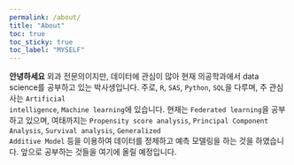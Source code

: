 ```yaml
---
permalink: /about/
title: "About"
toc: true
toc_sticky: true
toc_label: "MYSELF"
---
```


**안녕하세요**
외과 전문의이지만, 데이터에 관심이 많아 현재 의공학과에서 data science를 공부하고 있는 박사생입니다.
주로, <code>R</code>, <code>SAS</code>, <code>Python</code>, <code>SQL</code>을 다루며,
주 관심사는 <code>Artificial intelligence</code>, <code>Machine learning</code>에 있습니다.
현재는 <code>Federated learning</code>을 공부하고 있으며,
여태까지는 <code>Propensity score analysis</code>, <code>Principal Component Analysis</code>, <code>Survival analysis</code>, <code>Generalized Additive Model</code> 등을 이용하여
데이터를 정제하고 예측 모델링을 하는 것을 하였습니다.
앞으로 공부하는 것들을 여기에 올릴 예정입니다.
